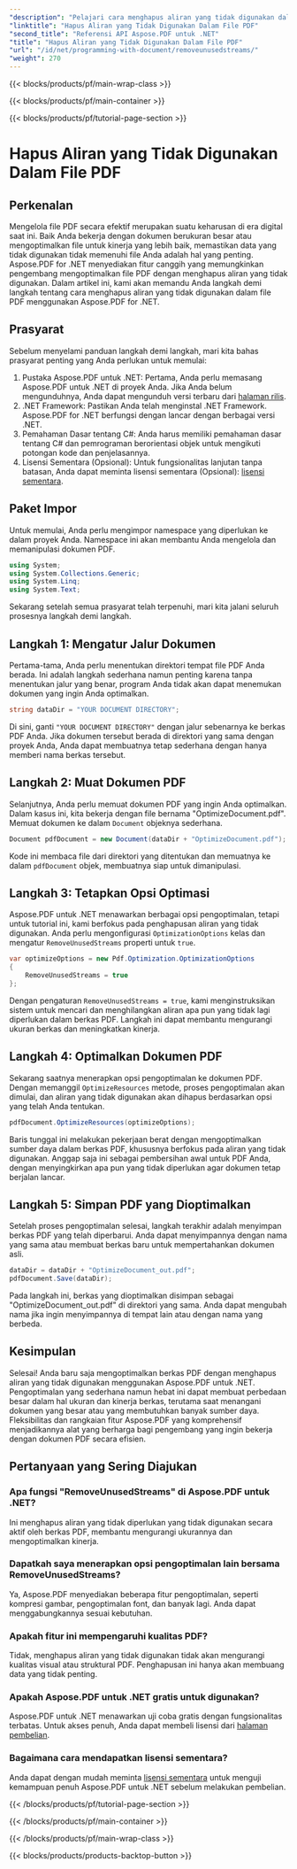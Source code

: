 ```yaml
---
"description": "Pelajari cara menghapus aliran yang tidak digunakan dalam file PDF menggunakan Aspose.PDF untuk .NET untuk mengoptimalkan ukuran dan kinerja file."
"linktitle": "Hapus Aliran yang Tidak Digunakan Dalam File PDF"
"second_title": "Referensi API Aspose.PDF untuk .NET"
"title": "Hapus Aliran yang Tidak Digunakan Dalam File PDF"
"url": "/id/net/programming-with-document/removeunusedstreams/"
"weight": 270
---
```


{{< blocks/products/pf/main-wrap-class >}}

{{< blocks/products/pf/main-container >}}

{{< blocks/products/pf/tutorial-page-section >}}

# Hapus Aliran yang Tidak Digunakan Dalam File PDF

## Perkenalan

Mengelola file PDF secara efektif merupakan suatu keharusan di era digital saat ini. Baik Anda bekerja dengan dokumen berukuran besar atau mengoptimalkan file untuk kinerja yang lebih baik, memastikan data yang tidak digunakan tidak memenuhi file Anda adalah hal yang penting. Aspose.PDF for .NET menyediakan fitur canggih yang memungkinkan pengembang mengoptimalkan file PDF dengan menghapus aliran yang tidak digunakan. Dalam artikel ini, kami akan memandu Anda langkah demi langkah tentang cara menghapus aliran yang tidak digunakan dalam file PDF menggunakan Aspose.PDF for .NET.

## Prasyarat

Sebelum menyelami panduan langkah demi langkah, mari kita bahas prasyarat penting yang Anda perlukan untuk memulai:

1. Pustaka Aspose.PDF untuk .NET: Pertama, Anda perlu memasang Aspose.PDF untuk .NET di proyek Anda. Jika Anda belum mengunduhnya, Anda dapat mengunduh versi terbaru dari [halaman rilis](https://releases.aspose.com/pdf/net/).
2. .NET Framework: Pastikan Anda telah menginstal .NET Framework. Aspose.PDF for .NET berfungsi dengan lancar dengan berbagai versi .NET.
3. Pemahaman Dasar tentang C#: Anda harus memiliki pemahaman dasar tentang C# dan pemrograman berorientasi objek untuk mengikuti potongan kode dan penjelasannya.
4. Lisensi Sementara (Opsional): Untuk fungsionalitas lanjutan tanpa batasan, Anda dapat meminta lisensi sementara (Opsional): [lisensi sementara](https://purchase.aspose.com/temporary-license/).


## Paket Impor

Untuk memulai, Anda perlu mengimpor namespace yang diperlukan ke dalam proyek Anda. Namespace ini akan membantu Anda mengelola dan memanipulasi dokumen PDF.

```csharp
using System;
using System.Collections.Generic;
using System.Linq;
using System.Text;
```

Sekarang setelah semua prasyarat telah terpenuhi, mari kita jalani seluruh prosesnya langkah demi langkah.

## Langkah 1: Mengatur Jalur Dokumen

Pertama-tama, Anda perlu menentukan direktori tempat file PDF Anda berada. Ini adalah langkah sederhana namun penting karena tanpa menentukan jalur yang benar, program Anda tidak akan dapat menemukan dokumen yang ingin Anda optimalkan.

```csharp
string dataDir = "YOUR DOCUMENT DIRECTORY";
```

Di sini, ganti `"YOUR DOCUMENT DIRECTORY"` dengan jalur sebenarnya ke berkas PDF Anda. Jika dokumen tersebut berada di direktori yang sama dengan proyek Anda, Anda dapat membuatnya tetap sederhana dengan hanya memberi nama berkas tersebut.

## Langkah 2: Muat Dokumen PDF

Selanjutnya, Anda perlu memuat dokumen PDF yang ingin Anda optimalkan. Dalam kasus ini, kita bekerja dengan file bernama "OptimizeDocument.pdf". Memuat dokumen ke dalam `Document` objeknya sederhana.

```csharp
Document pdfDocument = new Document(dataDir + "OptimizeDocument.pdf");
```

Kode ini membaca file dari direktori yang ditentukan dan memuatnya ke dalam `pdfDocument` objek, membuatnya siap untuk dimanipulasi.

## Langkah 3: Tetapkan Opsi Optimasi

Aspose.PDF untuk .NET menawarkan berbagai opsi pengoptimalan, tetapi untuk tutorial ini, kami berfokus pada penghapusan aliran yang tidak digunakan. Anda perlu mengonfigurasi `OptimizationOptions` kelas dan mengatur `RemoveUnusedStreams` properti untuk `true`.

```csharp
var optimizeOptions = new Pdf.Optimization.OptimizationOptions
{
    RemoveUnusedStreams = true
};
```

Dengan pengaturan `RemoveUnusedStreams = true`, kami menginstruksikan sistem untuk mencari dan menghilangkan aliran apa pun yang tidak lagi diperlukan dalam berkas PDF. Langkah ini dapat membantu mengurangi ukuran berkas dan meningkatkan kinerja.

## Langkah 4: Optimalkan Dokumen PDF

Sekarang saatnya menerapkan opsi pengoptimalan ke dokumen PDF. Dengan memanggil `OptimizeResources` metode, proses pengoptimalan akan dimulai, dan aliran yang tidak digunakan akan dihapus berdasarkan opsi yang telah Anda tentukan.

```csharp
pdfDocument.OptimizeResources(optimizeOptions);
```

Baris tunggal ini melakukan pekerjaan berat dengan mengoptimalkan sumber daya dalam berkas PDF, khususnya berfokus pada aliran yang tidak digunakan. Anggap saja ini sebagai pembersihan awal untuk PDF Anda, dengan menyingkirkan apa pun yang tidak diperlukan agar dokumen tetap berjalan lancar.

## Langkah 5: Simpan PDF yang Dioptimalkan

Setelah proses pengoptimalan selesai, langkah terakhir adalah menyimpan berkas PDF yang telah diperbarui. Anda dapat menyimpannya dengan nama yang sama atau membuat berkas baru untuk mempertahankan dokumen asli.

```csharp
dataDir = dataDir + "OptimizeDocument_out.pdf";
pdfDocument.Save(dataDir);
```

Pada langkah ini, berkas yang dioptimalkan disimpan sebagai "OptimizeDocument_out.pdf" di direktori yang sama. Anda dapat mengubah nama jika ingin menyimpannya di tempat lain atau dengan nama yang berbeda.

## Kesimpulan

Selesai! Anda baru saja mengoptimalkan berkas PDF dengan menghapus aliran yang tidak digunakan menggunakan Aspose.PDF untuk .NET. Pengoptimalan yang sederhana namun hebat ini dapat membuat perbedaan besar dalam hal ukuran dan kinerja berkas, terutama saat menangani dokumen yang besar atau yang membutuhkan banyak sumber daya. Fleksibilitas dan rangkaian fitur Aspose.PDF yang komprehensif menjadikannya alat yang berharga bagi pengembang yang ingin bekerja dengan dokumen PDF secara efisien.

## Pertanyaan yang Sering Diajukan

### Apa fungsi "RemoveUnusedStreams" di Aspose.PDF untuk .NET?
Ini menghapus aliran yang tidak diperlukan yang tidak digunakan secara aktif oleh berkas PDF, membantu mengurangi ukurannya dan mengoptimalkan kinerja.

### Dapatkah saya menerapkan opsi pengoptimalan lain bersama RemoveUnusedStreams?
Ya, Aspose.PDF menyediakan beberapa fitur pengoptimalan, seperti kompresi gambar, pengoptimalan font, dan banyak lagi. Anda dapat menggabungkannya sesuai kebutuhan.

### Apakah fitur ini mempengaruhi kualitas PDF?
Tidak, menghapus aliran yang tidak digunakan tidak akan mengurangi kualitas visual atau struktural PDF. Penghapusan ini hanya akan membuang data yang tidak penting.

### Apakah Aspose.PDF untuk .NET gratis untuk digunakan?
Aspose.PDF untuk .NET menawarkan uji coba gratis dengan fungsionalitas terbatas. Untuk akses penuh, Anda dapat membeli lisensi dari [halaman pembelian](https://purchase.aspose.com/buy).

### Bagaimana cara mendapatkan lisensi sementara?
Anda dapat dengan mudah meminta [lisensi sementara](https://purchase.aspose.com/temporary-license/) untuk menguji kemampuan penuh Aspose.PDF untuk .NET sebelum melakukan pembelian.

{{< /blocks/products/pf/tutorial-page-section >}}

{{< /blocks/products/pf/main-container >}}

{{< /blocks/products/pf/main-wrap-class >}}

{{< blocks/products/products-backtop-button >}}